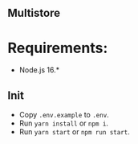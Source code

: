 ## **Multistore**

# Requirements:
* Node.js 16.*

## Init
* Copy `.env.example` to `.env`.
* Run `yarn install` or `npm i`.
* Run `yarn start` or `npm run start`.